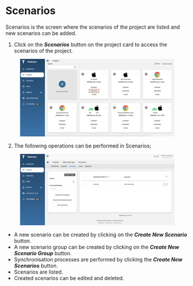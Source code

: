 # Scenarios

Scenarios is the screen where the scenarios of the project are listed and new scenarios can be added.

1. Click on the _**Scenarios**_ button on the project card to access the scenarios of the project.

<figure><img src="../../.gitbook/assets/Screenshot 2025-01-28 at 14.53.14.png" alt=""><figcaption></figcaption></figure>

2. The following operations can be performed in Scenarios;

<figure><img src="../../.gitbook/assets/Screenshot 2025-01-28 at 14.55.45.png" alt=""><figcaption></figcaption></figure>

* A new scenario can be created by clicking on the _**Create New Scenario**_ button.
* A new scenario group can be created by clicking on the _**Create New Scenario Group**_ button.
* Synchronisation processes are performed by clicking the _**Create New Scenarios**_ button.
* Scenarios are listed.
* Created scenarios can be edited and deleted.
